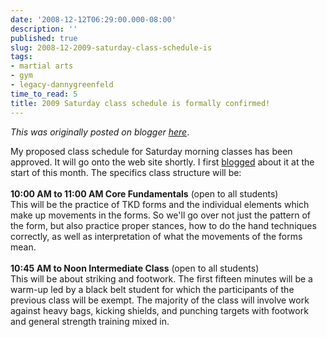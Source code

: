 ```yaml
---
date: '2008-12-12T06:29:00.000-08:00'
description: ''
published: true
slug: 2008-12-2009-saturday-class-schedule-is
tags:
- martial arts
- gym
- legacy-dannygreenfeld
time_to_read: 5
title: 2009 Saturday class schedule is formally confirmed!
---
```


*This was originally posted on blogger [here](https://dannygreenfeld.blogspot.com/2008/12/2009-saturday-class-schedule-is.html)*.

My proposed class schedule for Saturday morning classes has been approved. It will go onto the web site shortly. I first <a href="http://dannygreenfeld.blogspot.com/2008/12/my-saturday-class-plans-for-2009.html">blogged</a> about it at the start of this month. The specifics class structure will be:<br /><br /><span style="font-weight: bold;">10:00 AM to 11:00 AM Core Fundamentals</span> (open to all students)<br />This will be the practice of TKD forms and the individual elements which make up movements in the forms. So we'll go over not just the pattern of the form, but also practice proper stances, how to do the hand techniques correctly, as well as interpretation of what the movements of the forms mean.<br /><br /><span style="font-weight: bold;">10:45 AM to Noon Intermediate Class</span> (open to all students)<br />This will be about striking and footwork. The first fifteen minutes will be a warm-up led by a  black belt student for which the participants of the previous class will be exempt. The majority of the class will involve work against heavy bags, kicking shields, and punching targets with footwork and general strength training mixed in.